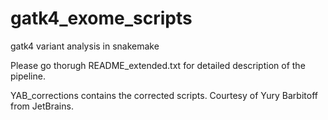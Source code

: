 # gatk4_exome_scripts
gatk4 variant analysis in snakemake

Please go thorugh README_extended.txt for detailed description of the pipeline.

YAB_corrections contains the corrected scripts. Courtesy of Yury Barbitoff from JetBrains.
